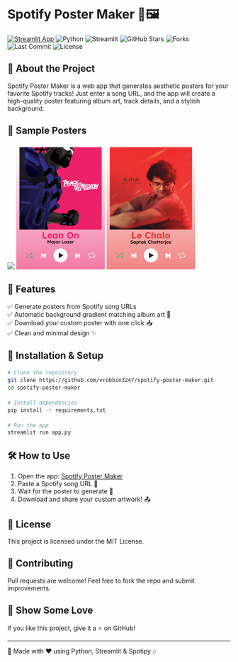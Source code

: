 # Spotify Poster Maker 🎵🖼️

[![Streamlit App](https://static.streamlit.io/badges/streamlit_badge_black_white.svg)](https://spotify-poster-maker.streamlit.app/)
![Python](https://img.shields.io/badge/Python-3.12.2-blue)
![Streamlit](https://img.shields.io/badge/Streamlit-1.42.1-red)
![GitHub Stars](https://img.shields.io/github/stars/vrobbin3247/spotify-poster-maker?style=social)
![Forks](https://img.shields.io/github/forks/vrobbin3247/spotify-poster-maker?style=social)
![Last Commit](https://img.shields.io/github/last-commit/vrobbin3247/spotify-poster-maker)
![License](https://img.shields.io/github/license/vrobbin3247/spotify-poster-maker)

## 🎨 About the Project
Spotify Poster Maker is a web app that generates aesthetic posters for your favorite Spotify tracks! Just enter a song URL, and the app will create a high-quality poster featuring album art, track details, and a stylish background.

## 🎨 Sample Posters
<p float="left">
  <img src="images/poster_1.png" width="200" />
  <img src="images/poster_2.png" width="200" />
  <img src="images/poster_3.png" width="200" />
</p>

## 🚀 Features
✅ Generate posters from Spotify song URLs  
✅ Automatic background gradient matching album art 🎨  
✅ Download your custom poster with one click 📥  
✅ Clean and minimal design ✨

## 🔧 Installation & Setup
```bash
# Clone the repository
git clone https://github.com/vrobbin3247/spotify-poster-maker.git
cd spotify-poster-maker

# Install dependencies
pip install -r requirements.txt

# Run the app
streamlit run app.py
```

## 🛠️ How to Use
1. Open the app: [Spotify Poster Maker](https://spotify-poster-maker.streamlit.app/)  
2. Paste a Spotify song URL 🎵  
3. Wait for the poster to generate 🎨  
4. Download and share your custom artwork! 📤

## 📜 License
This project is licensed under the MIT License.

## 🤝 Contributing
Pull requests are welcome! Feel free to fork the repo and submit improvements.

## 🌟 Show Some Love
If you like this project, give it a ⭐ on GitHub!

---
🚀 Made with ❤️ using Python, Streamlit & Spotipy 🎶
